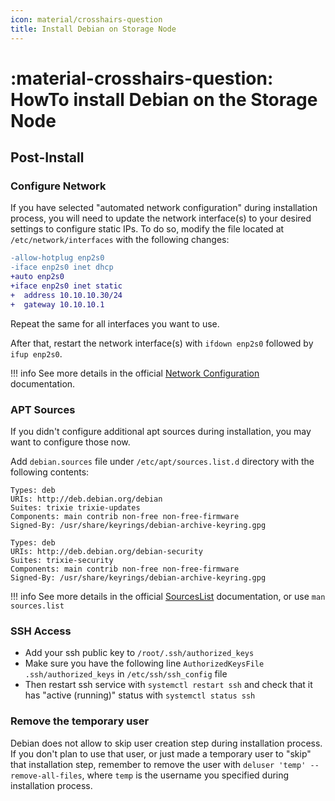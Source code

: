 ```yaml
---
icon: material/crosshairs-question
title: Install Debian on Storage Node
---
```


# :material-crosshairs-question: HowTo install Debian on the Storage Node

## Post-Install

### Configure Network

If you have selected "automated network configuration" during installation process, you will need to update the network interface(s) to your desired settings to configure static IPs. To do so, modify the file located at `/etc/network/interfaces` with the following changes:

```diff
-allow-hotplug enp2s0
-iface enp2s0 inet dhcp
+auto enp2s0
+iface enp2s0 inet static
+  address 10.10.10.30/24
+  gateway 10.10.10.1
```

Repeat the same for all interfaces you want to use.

After that, restart the network interface(s) with `ifdown enp2s0` followed by `ifup enp2s0`.

!!! info
    See more details in the official [Network Configuration](https://wiki.debian.org/NetworkConfiguration#Configuring_the_interface_manually) documentation.

### APT Sources

If you didn't configure additional apt sources during installation, you may want to configure those now.

Add `debian.sources` file under `/etc/apt/sources.list.d` directory with the following contents:

```
Types: deb
URIs: http://deb.debian.org/debian
Suites: trixie trixie-updates
Components: main contrib non-free non-free-firmware
Signed-By: /usr/share/keyrings/debian-archive-keyring.gpg

Types: deb
URIs: http://deb.debian.org/debian-security
Suites: trixie-security
Components: main contrib non-free non-free-firmware
Signed-By: /usr/share/keyrings/debian-archive-keyring.gpg
```

!!! info
    See more details in the official [SourcesList](https://wiki.debian.org/SourcesList) documentation, or use `man sources.list`

### SSH Access

- Add your ssh public key to `/root/.ssh/authorized_keys`
- Make sure you have the following line `AuthorizedKeysFile      .ssh/authorized_keys` in `/etc/ssh/ssh_config` file
- Then restart ssh service with `systemctl restart ssh` and check that it has "active (running)" status with `systemctl status ssh`

### Remove the temporary user

Debian does not allow to skip user creation step during installation process. If you don't plan to use that user, or just made a temporary user to "skip" that installation step, remember to remove the user with `deluser 'temp' --remove-all-files`, where `temp` is the username you specified during installation process.
